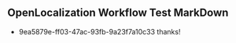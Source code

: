 ## OpenLocalization Workflow Test MarkDown
* 9ea5879e-ff03-47ac-93fb-9a23f7a10c33 thanks!

<!--HONumber=Jul16_HO3-->



